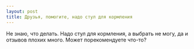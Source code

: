 ```yaml
---
layout: post 
title: Друзья, помогите, надо стул для кормления 
--- 
```

Не знаю, что делать. Надо стул для кормления, а выбрать не могу, да и отзывов плохих много. Может порекомендуете что-то?